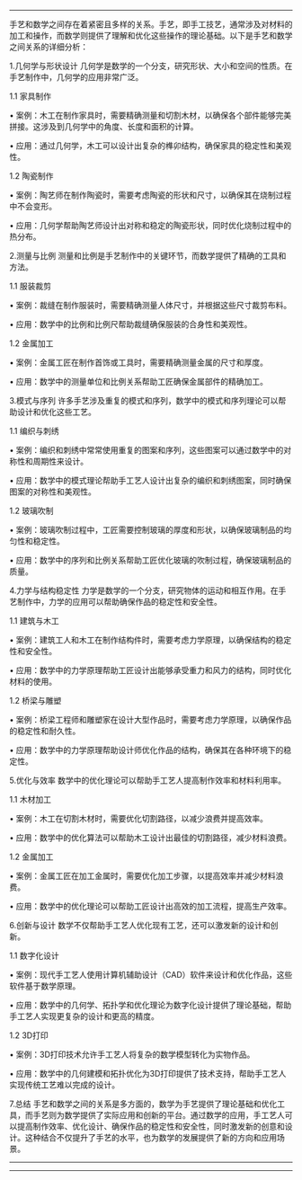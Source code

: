 
---

手艺和数学之间存在着紧密且多样的关系。手艺，即手工技艺，通常涉及对材料的加工和操作，而数学则提供了理解和优化这些操作的理论基础。以下是手艺和数学之间关系的详细分析：


1.几何学与形状设计
几何学是数学的一个分支，研究形状、大小和空间的性质。在手艺制作中，几何学的应用非常广泛。


1.1 家具制作

• 案例：木工在制作家具时，需要精确测量和切割木材，以确保各个部件能够完美拼接。这涉及到几何学中的角度、长度和面积的计算。

• 应用：通过几何学，木工可以设计出复杂的榫卯结构，确保家具的稳定性和美观性。


1.2 陶瓷制作

• 案例：陶艺师在制作陶瓷时，需要考虑陶瓷的形状和尺寸，以确保其在烧制过程中不会变形。

• 应用：几何学帮助陶艺师设计出对称和稳定的陶瓷形状，同时优化烧制过程中的热分布。


2.测量与比例
测量和比例是手艺制作中的关键环节，而数学提供了精确的工具和方法。


1.1 服装裁剪

• 案例：裁缝在制作服装时，需要精确测量人体尺寸，并根据这些尺寸裁剪布料。

• 应用：数学中的比例和比例尺帮助裁缝确保服装的合身性和美观性。


1.2 金属加工

• 案例：金属工匠在制作首饰或工具时，需要精确测量金属的尺寸和厚度。

• 应用：数学中的测量单位和比例关系帮助工匠确保金属部件的精确加工。


3.模式与序列
许多手艺涉及重复的模式和序列，数学中的模式和序列理论可以帮助设计和优化这些工艺。


1.1 编织与刺绣

• 案例：编织和刺绣中常常使用重复的图案和序列，这些图案可以通过数学中的对称性和周期性来设计。

• 应用：数学中的模式理论帮助手工艺人设计出复杂的编织和刺绣图案，同时确保图案的对称性和美观性。


1.2 玻璃吹制

• 案例：玻璃吹制过程中，工匠需要控制玻璃的厚度和形状，以确保玻璃制品的均匀性和稳定性。

• 应用：数学中的序列和比例关系帮助工匠优化玻璃的吹制过程，确保玻璃制品的质量。


4.力学与结构稳定性
力学是数学的一个分支，研究物体的运动和相互作用。在手艺制作中，力学的应用可以帮助确保作品的稳定性和安全性。


1.1 建筑与木工

• 案例：建筑工人和木工在制作结构件时，需要考虑力学原理，以确保结构的稳定性和安全性。

• 应用：数学中的力学原理帮助工匠设计出能够承受重力和风力的结构，同时优化材料的使用。


1.2 桥梁与雕塑

• 案例：桥梁工程师和雕塑家在设计大型作品时，需要考虑力学原理，以确保作品的稳定性和耐久性。

• 应用：数学中的力学原理帮助设计师优化作品的结构，确保其在各种环境下的稳定性。


5.优化与效率
数学中的优化理论可以帮助手工艺人提高制作效率和材料利用率。


1.1 木材加工

• 案例：木工在切割木材时，需要优化切割路径，以减少浪费并提高效率。

• 应用：数学中的优化算法可以帮助木工设计出最佳的切割路径，减少材料浪费。


1.2 金属加工

• 案例：金属工匠在加工金属时，需要优化加工步骤，以提高效率并减少材料浪费。

• 应用：数学中的优化理论可以帮助工匠设计出高效的加工流程，提高生产效率。


6.创新与设计
数学不仅帮助手工艺人优化现有工艺，还可以激发新的设计和创新。


1.1 数字化设计

• 案例：现代手工艺人使用计算机辅助设计（CAD）软件来设计和优化作品，这些软件基于数学原理。

• 应用：数学中的几何学、拓扑学和优化理论为数字化设计提供了理论基础，帮助手工艺人实现更复杂的设计和更高的精度。


1.2 3D打印

• 案例：3D打印技术允许手工艺人将复杂的数学模型转化为实物作品。

• 应用：数学中的几何建模和拓扑优化为3D打印提供了技术支持，帮助手工艺人实现传统工艺难以完成的设计。


7.总结
手艺和数学之间的关系是多方面的，数学为手艺提供了理论基础和优化工具，而手艺则为数学提供了实际应用和创新的平台。通过数学的应用，手工艺人可以提高制作效率、优化设计、确保作品的稳定性和安全性，同时激发新的创意和设计。这种结合不仅提升了手艺的水平，也为数学的发展提供了新的方向和应用场景。

---

---

